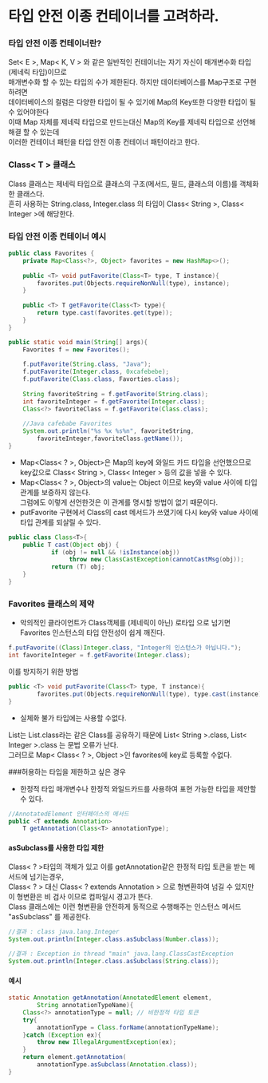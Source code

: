 # 타입 안전 이종 컨테이너를 고려하라.
### 타입 안전 이종 컨테이너란?
Set< E >, Map< K, V > 와 같은 일반적인 컨테이너는 자기 자신이 매개변수화 타입(제네릭 타입)이므로<br>
매개변수화 할 수 있는 타입의 수가 제한된다. 하지만 데이터베이스를 Map구조로 구현하려면<br>
데이터베이스의 컬럼은 다양한 타입이 될 수 있기에 Map의 Key또한 다양한 타입이 될 수 있어야한다<br>
이때 Map 자체를 제네릭 타입으로 만드는대신 Map의 Key를 제네릭 타입으로 선언해 해결 할 수 있는데<br>
이러한 컨테이너 패턴을 타입 안전 이종 컨테이너 패턴이라고 한다.

### Class< T > 클래스
Class 클래스는 제네릭 타입으로 클래스의 구조(메서드, 필드, 클래스의 이름)를 객체화 한 클래스다.<br>
흔히 사용하는 String.class, Integer.class 의 타입이 Class< String >, Class< Integer >에 해당한다.

### 타입 안전 이종 컨테이너 예시
````java
public class Favorites {
    private Map<Class<?>, Object> favorites = new HashMap<>();
    
    public <T> void putFavorite(Class<T> type, T instance){
        favorites.put(Objects.requireNonNull(type), instance);
    }
    
    public <T> T getFavorite(Class<T> type){
        return type.cast(favorites.get(type));
    }
}

public static void main(String[] args){
    Favorites f = new Favorites();
    
    f.putFavorite(String.class, "Java");
    f.putFavorite(Integer.class, 0xcafebebe);
    f.putFavorite(Class.class, Favorties.class);
    
    String favoriteString = f.getFavorite(String.class);
    int favoriteInteger = f.getFavorite(Integer.class);
    Class<?> favoriteClass = f.getFavorite(Class.class);
    
    //Java cafebabe Favorites
    System.out.println("%s %x %s%n", favoriteString,
        favoriteInteger,favoriteClass.getName());
}   
````
- Map<Class< ? >, Object>은 Map의 key에 와일드 카드 타입을 선언했으므로 <br>
key값으로 Class< String >, Class< Integer > 등의 값을 넣을 수 있다.
- Map<Class< ? >, Object>의 value는 Object 이므로 key와 value 사이에 타입 관계를 보증하지 않는다.<br>
그럼에도 이렇게 선언한것은 이 관계를 명시할 방법이 없기 때문이다.
- putFavorite 구현에서 Class의 cast 메서드가 쓰였기에 다시 key와 value 사이에 타입 관계를 되살릴 수 있다.

````java
public class Class<T>{
    public T cast(Object obj) {
            if (obj != null && !isInstance(obj))
                 throw new ClassCastException(cannotCastMsg(obj));
            return (T) obj;
    }
}
````
### Favorites 클래스의 제약
- 악의적인 클라이언트가 Class객체를 (제네릭이 아닌) 로타입 으로 넘기면 Favorites 인스턴스의 타입 안전성이 쉽게 깨진다.<br>
````java
f.putFavorite((Class)Integer.class, "Integer의 인스턴스가 아닙니다.");
int favoriteInteger = f.getFavorite(Integer.class);
```` 
이를 방지하기 위한 방법
````java
public <T> void putFavorite(Class<T> type, T instance){
        favorites.put(Objects.requireNonNull(type), type.cast(instance));
}
````

- 실체화 불가 타입에는 사용할 수없다.

List는 List.class라는 같은 Class를 공유하기 때문에 List< String >.class, List< Integer >.class 는 문법 오류가 난다.<br>
그러므로 Map< Class< ? >, Object >인 favorites에 key로 등록할 수없다.

###허용하는 타입을 제한하고 싶은 경우
- 한정적 타입 매개변수나 한정적 와일드카드를 사용하여 표현 가능한 타입을 제안할 수 있다.

````java
//AnnotatedElement 인터페이스의 메서드
public <T extends Annotation>
    T getAnnotation(Class<T> annotationType);
````
#### asSubclass를 사용한 타입 제한
Class< ? >타입의 객체가 있고 이를 getAnnotation같은 한정적 타입 토큰을 받는 메서드에 넘기는경우,<br>
Class< ? > 대신 Class< ? extends Annotation > 으로 형변환하여 넘길 수 있지만 이 형변환은 비 검사 이므로 컴파일시 경고가 뜬다.<br>
Class 클래스에는 이런 형변환을 안전하게 동적으로 수행해주는 인스턴스 메서드 "asSubclass" 를 제공한다.
````java
//결과 : class java.lang.Integer
System.out.println(Integer.class.asSubclass(Number.class));

//결과 : Exception in thread "main" java.lang.ClassCastException
System.out.println(Integer.class.asSubclass(String.class));
````
#### 예시
````java
static Annotation getAnnotation(AnnotatedElement element, 
        String annotationTypeName){
    Class<?> annotationType = null; // 비한정적 타입 토큰
    try{
        annotationType = Class.forName(annotationTypeName);
    }catch (Exception ex){
        throw new IllegalArgumentException(ex);
    }
    return element.getAnnotation(
        annotationType.asSubclass(Annotation.class));
}
````
